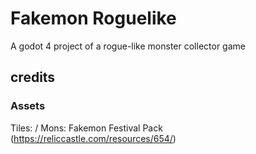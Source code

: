 # Fakemon Roguelike

A godot 4 project of a rogue-like monster collector game

## credits

### Assets
Tiles: /
Mons: Fakemon Festival Pack (https://reliccastle.com/resources/654/)

